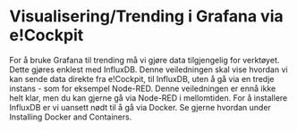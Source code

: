 # Visualisering/Trending i Grafana via e!Cockpit
For å bruke Grafana til trending må vi gjøre data tilgjengelig for verktøyet. Dette gjøres enklest med InfluxDB. Denne veiledningen skal vise hvordan vi kan sende data direkte fra e!Cockpit, til InfluxDB, uten å gå via en tredje instans - som for eksempel Node-RED. Denne veiledningen er ennå ikke helt klar, men du kan gjerne gå via Node-RED i mellomtiden. For å installere InfluxDB er vi uansett nødt til å gå via Docker. Se gjerne hvordan under Installing Docker and Containers.
